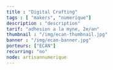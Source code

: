 ```yaml
---
title : "Digital Crafting"
tags : [ "makers", "numerique"]
description : "description"
tarif: "adhesion a la myne, 2e/an"
thumbnail : "/img/ecan-thumbnail.jpg"
banner : "/img/ecan-banner.jpg"
porteurs: ["ECAN"]
recurring: "no"
node: artisannumerique
---
```

